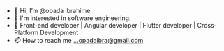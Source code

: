 - 👋 Hi, I’m @obada ibrahime
- 👀 I'm interested in software engineering.  
- 🌱 Front-end developer | Angular developer | Flutter developer | Cross-Platform Development
- 📫 How to reach me ...opadaibra@gmail.com

<!---
Opadaibra/Opadaibra is a ✨ special ✨ repository because its `README.md` (this file) appears on your GitHub profile.
You can click the Preview link to take a look at your changes.
--->
